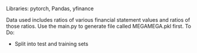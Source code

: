Libraries: pytorch, Pandas, yfinance

Data used includes ratios of various financial statement values and ratios of those ratios.
Use the main.py to generate file called MEGAMEGA.pkl first.
To Do:
- Split into test and training sets
